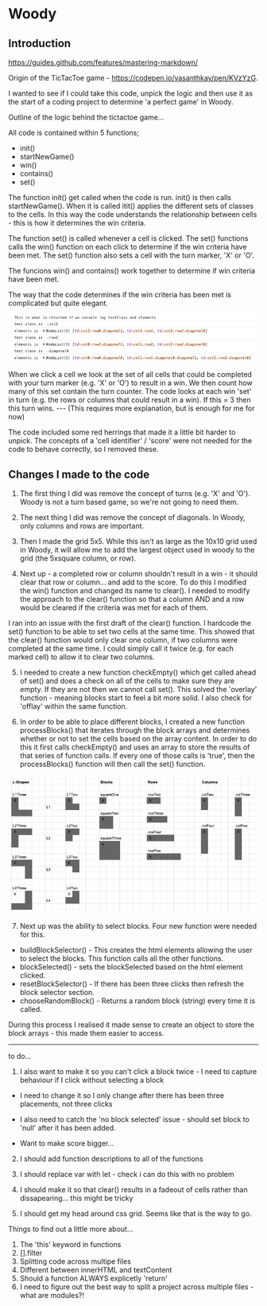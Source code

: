# Woody

## Introduction

https://guides.github.com/features/mastering-markdown/

Origin of the TicTacToe game - https://codepen.io/vasanthkay/pen/KVzYzG. 

I wanted to see if I could take this code, unpick the logic and then use it as the start of a coding project to determine 'a perfect game' in Woody. 

Outline of the logic behind the tictactoe game... 

All code is contained within 5 functions;
- init()
- startNewGame()
- win()
- contains()
- set()

The function init() get called when the code is run. init() is then calls startNewGame(). When it is called itit() applies the different sets of classes to the cells. In this way the code understands the relationship between cells - this is how it determines the win criteria. 

The function set() is called whenever a cell is clicked. The set() functions calls the win() function on each click to determine if the win criteria have been met. The set() function also sets a cell with the turn marker, 'X' or 'O'.  

The funcions win() and contains() work together to determine if win criteria have been met. 

The way that the code determines if the win criteria has been met is complicated but quite elegant.  

![console log output](./readme-images/console-log-testClass-and-elements.png)

When we click a cell we look at the set of all cells that could be completed with your turn marker (e.g. 'X' or 'O') to result in a win. We then count how many of this set contain the turn counter. The code looks at each win 'set' in turn (e.g. the rows or columns that could result in a win). If this = 3 then this turn wins. --- (This requires more explanation, but is enough for me for now)

The code included some red herrings that made it a little bit harder to unpick. The concepts of a 'cell identifier' / 'score' were not needed for the code to behave correctly, so I removed these. 

## Changes I made to the code 

1. The first thing I did was remove the concept of turns (e.g. 'X' and 'O'). Woody is not a turn based game, so we're not going to need them. 

2. The next thing I did was remove the concept of diagonals. In Woody, only columns and rows are important. 

3. Then I made the grid 5x5. While this isn't as large as the 10x10 grid used in Woody, it will allow me to add the largest object used in woody to the grid (the 5xsquare column, or row). 

4. Next up - a completed row or column shouldn't result in a win - it should clear that row or column... and add to the score. To do this I modified the win() function and changed its name to clear(). I needed to modify the approach to the clear() function so that a column AND and a row would be cleared if the criteria was met for each of them. 

I ran into an issue with the first draft of the clear() function. I hardcode the set() function to be able to set two cells at the same time. This showed that the clear() function would only clear one column, if two columns were completed at the same time. I could simply call it twice (e.g. for each marked cell) to allow it to clear two columns. 

5. I needed to create a new function checkEmpty() which get called ahead of set() and does a check on all of the cells to make sure they are empty. If they are not then we cannot call set(). This solved the 'overlay' function - meaning blocks start to feel a bit more solid. I also check for 'offlay' within the same function. 

6. In order to be able to place different blocks, I created a new function processBlocks() that iterates through the block arrays and determines whether or not to set the cells based on the array content. In order to do this it first calls checkEmpty() and uses an array to store the results of that series of function calls. If every one of those calls is 'true', then the processBlocks() function will then call the set() function. 

![blocks available](./readme-images/blocks.png)

7. Next up was the ability to select blocks. Four new function were needed for this. 

- buildBlockSelector() - This creates the html elements allowing the user to select the blocks. This function calls all the other functions. 
- blockSelected() - sets the blockSelected based on the html element clicked. 
- resetBlockSelector() - If there has been three clicks then refresh the block selector section. 
- chooseRandomBlock() - Returns a random block (string) every time it is called. 

During this process I realised it made sense to create an object to store the block arrays - this made them easier to access. 


*************************************************************************************************

to do... 

1. I also want to make it so you can't click a block twice - I need to capture behaviour if I click without selecting a block 

- I need to change it so I only change after there has been three placements, not three clicks

- I also need to catch the 'no block selected' issue - should set block to 'null' after it has been added. 

- Want to make score bigger... 


2. I should add function descriptions to all of the functions

3. I should replace var with let - check i can do this with no problem 

4. I should make it so that clear() results in a fadeout of cells rather than dissapearing... this might be tricky 

5. I should get my head around css grid. Seems like that is the way to go. 

Things to find out a little more about... 
1. The 'this' keyword in functions
2. [].filter
3. Splitting code across multipe files 
4. Different between innerHTML and textContent 
5. Should a function ALWAYS explicetly 'return'
6. I need to figure out the best way to split a project across multiple files - what are modules?! 



